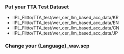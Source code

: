 ### Put your TTA Test Dataset
- IIPL_Flitto/TTA_test/wer_cer_llm_based_acc_data/KR
- IIPL_Flitto/TTA_test/wer_cer_llm_based_acc_data/EN
- IIPL_Flitto/TTA_test/wer_cer_llm_based_acc_data/CN
- IIPL_Flitto/TTA_test/wer_cer_llm_based_acc_data/JP

### Change your {Language}_wav.scp
